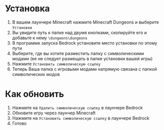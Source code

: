 ﻿# Установка
1. В вашем лаунчере Minecraft нажмите Minecraft Dungeons и выберите `Установки`
2. Вы увидите путь к папке над двумя кнопками, скопируйте его и добавьте к нему `\dungeons\dungeons`
3. В программе запуска Bedrock установите место установки по этому пути
4. Выберите, где вы хотите разместить папку с символическими модами (ее не следует размещать в папке установки вашей игры)
5. Нажмите `Установить символическую ссылку`
6. Теперь Ваша папка с игровыми модами напрямую связана с папкой символических модов

# Как обновить
1. Нажмите на `Удалить символическую ссылку` в лаунчере Bedrock
2. Обновите игру через лаунчер Minecraft
3. Нажмите на `Установить символическую ссылку` в лаунчере Bedrock
4. Готово